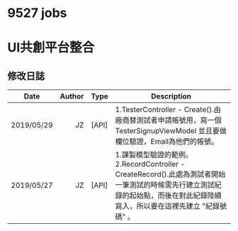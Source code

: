 # 9527 jobs

# UI共創平台整合

## 修改日誌
| Date       | Author | Type   | Description                                                                                                                                                                                                                                                                                                                                                                       |
| ---------- | -----: | ----- | --------------------------------------------------------------------------------------------------------------------------------------------------------------------------------------------------------------------------------------------------------------------------------------------------------------------------------------------------------------------------------- |
| 2019/05/29 |     JZ | [API]| 1.TesterController - Create().由廠商替測試者申請帳號用，寫一個 TesterSignupViewModel 並且要做欄位驗證，Email為他們的帳號。|
| 2019/05/27 |     JZ | [API]| 1.課製模型驗證的範例。<br>2.RecordController - CreateRecord().此處為測試者開始一筆測試的時候需先行建立測試紀錄的起始點，而後在對此紀錄陸續寫入，所以要在這裡先建立 "紀錄號碼" 。|















